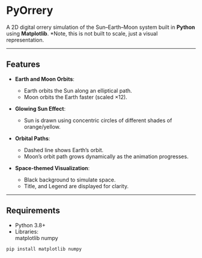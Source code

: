 # PyOrrery

A 2D digital orrery simulation of the Sun–Earth–Moon system built in **Python** using **Matplotlib**. 
*Note, this is not built to scale, just a visual representation.

---

## Features

- **Earth and Moon Orbits**:  
  - Earth orbits the Sun along an elliptical path.  
  - Moon orbits the Earth faster (scaled ×12).  

- **Glowing Sun Effect**:  
  - Sun is drawn using concentric circles of different shades of orange/yellow.  

- **Orbital Paths**:  
  - Dashed line shows Earth’s orbit.  
  - Moon’s orbit path grows dynamically as the animation progresses.  

- **Space-themed Visualization**:  
  - Black background to simulate space.  
  - Title, and Legend are displayed for clarity.  

---

## Requirements

- Python 3.8+  
- Libraries:  
    matplotlib
    numpy

```bash
pip install matplotlib numpy
